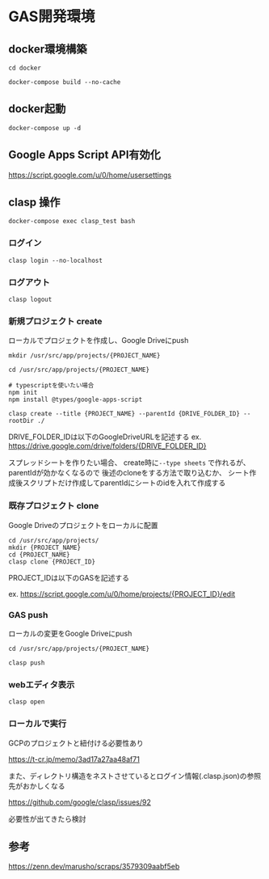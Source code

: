 # GAS開発環境

## docker環境構築

```
cd docker

docker-compose build --no-cache
```

## docker起動

```
docker-compose up -d
```

## Google Apps Script API有効化

https://script.google.com/u/0/home/usersettings


## clasp 操作

```
docker-compose exec clasp_test bash
```

### ログイン

```
clasp login --no-localhost
```

### ログアウト

```
clasp logout
```

### 新規プロジェクト create

ローカルでプロジェクトを作成し、Google Driveにpush

```
mkdir /usr/src/app/projects/{PROJECT_NAME}

cd /usr/src/app/projects/{PROJECT_NAME}

# typescriptを使いたい場合
npm init
npm install @types/google-apps-script

clasp create --title {PROJECT_NAME} --parentId {DRIVE_FOLDER_ID} --rootDir ./
```

DRIVE_FOLDER_IDは以下のGoogleDriveURLを記述する
ex. https://drive.google.com/drive/folders/{DRIVE_FOLDER_ID}


スプレッドシートを作りたい場合、
create時に`--type sheets` で作れるが、parentIdが効かなくなるので
後述のcloneをする方法で取り込むか、
シート作成後スクリプトだけ作成してparentIdにシートのidを入れて作成する

### 既存プロジェクト clone

Google Driveのプロジェクトをローカルに配置

```
cd /usr/src/app/projects/
mkdir {PROJECT_NAME}
cd {PROJECT_NAME}
clasp clone {PROJECT_ID}
```

PROJECT_IDは以下のGASを記述する

ex. https://script.google.com/u/0/home/projects/{PROJECT_ID}/edit



### GAS push

ローカルの変更をGoogle Driveにpush

```
cd /usr/src/app/projects/{PROJECT_NAME}

clasp push
```

### webエディタ表示

```
clasp open
```


### ローカルで実行

GCPのプロジェクトと紐付ける必要性あり

https://t-cr.jp/memo/3ad17a27aa48af71

また、ディレクトリ構造をネストさせているとログイン情報(.clasp.json)の参照先がおかしくなる

https://github.com/google/clasp/issues/92

必要性が出てきたら検討


## 参考
https://zenn.dev/marusho/scraps/3579309aabf5eb
